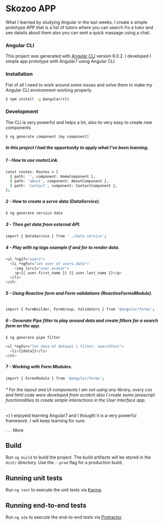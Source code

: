# Skozoo APP
What I learned by studying Angular in the last weeks.
I create a simple prototype APP that is a list of tutors where you can search fro a tutor and see datails about them also you can sent a quick massage using a chat.


### Angular CLI
This project was generated with [Angular CLI](https://github.com/angular/angular-cli) version 6.0.2.
I developed I simple app prototype with Angular7 using Angular CLI.

### Installation
Fist of all I need to work around some issues and solve them to make my Angular CLI environment working properly.

```sh
$ npm install -g @angular/cli
```


### Development
The CLI is very powerful and helps a lot, also its very easy to create new components

```sh
$ ng generate component [my component]
```
##### In this project I had the opportunity to apply what I’ve been learning.

##### 1 - How to use routerLink.

```sh
const routes: Routes = [
  { path: '', component: HomeComponent },
  { path: 'about', component: AboutComponent },
  { path: 'contact', component: ContactComponent },
];
```

##### 2 - How to create a serve data (DataService).

```sh
$ ng generate service data
```

##### 3 - Then get data from external API.

```sh
import { DataService } from '../data.service';
```

##### 4 - Play with ng tags example if and for to render data.

```sh
<ul *ngIf="users">
  <li *ngFor="let user of users.data">
    <img [src]="user.avatar">
    <p>{{ user.first_name }} {{ user.last_name }}</p>
  </li>
</ul>
```

##### 5 - Using Reactive form and Form validations (ReactiveFormsModule).

```sh

import { FormBuilder, FormGroup, Validators } from '@angular/forms';
```

##### 6 - Generate Pipe filter to play around data and create filters for a search form  on the app.

```sh
$ ng generate pipe filter
```
```sh
<ul *ngFor="let data of dataset | filter: searchText">
  <li>{{data}}</li>
</ul>
```
##### 7 - Working with Form Modules.

```sh
import { FormsModule } from '@angular/forms';
```

###### * For the layout and UI components I am not using any library, every css and html code were developed from scratch also I create some javascript functionalities to create simple interactions in the User Interface app.

=) I enjoyeid learning Angular7 and I thought it is a very powerful framework. I will keep learning for sure. 

.
.
.
More 

## Build

Run `ng build` to build the project. The build artifacts will be stored in the `dist/` directory. Use the `--prod` flag for a production build.

## Running unit tests

Run `ng test` to execute the unit tests via [Karma](https://karma-runner.github.io).

## Running end-to-end tests

Run `ng e2e` to execute the end-to-end tests via [Protractor](http://www.protractortest.org/).

